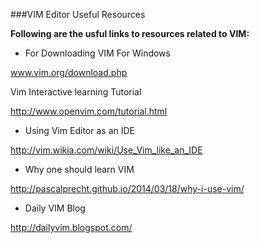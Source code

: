 ###VIM Editor Useful Resources

**Following are the usful links to resources related to VIM:**

- For Downloading VIM For Windows

www.vim.org/download.php

Vim Interactive learning Tutorial

http://www.openvim.com/tutorial.html

- Using Vim Editor as an IDE

http://vim.wikia.com/wiki/Use_Vim_like_an_IDE

- Why one should learn VIM

http://pascalprecht.github.io/2014/03/18/why-i-use-vim/

- Daily VIM Blog

http://dailyvim.blogspot.com/

